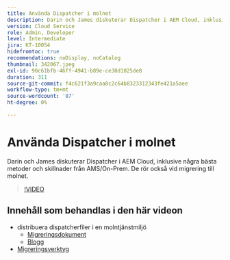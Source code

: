 ```yaml
---
title: Använda Dispatcher i molnet
description: Darin och James diskuterar Dispatcher i AEM Cloud, inklusive några bästa metoder och skillnader från AMS/On-Prem. De rör också vid migrering till molnet.
version: Cloud Service
role: Admin, Developer
level: Intermediate
jira: KT-10054
hidefromtoc: true
recommendations: noDisplay, noCatalog
thumbnail: 342067.jpeg
exl-id: 90c61bfb-46ff-4941-b89e-ce38d1025de8
duration: 311
source-git-commit: f4c621f3a9caa8c2c64b8323312343fe421a5aee
workflow-type: tm+mt
source-wordcount: '87'
ht-degree: 0%

---
```



# Använda Dispatcher i molnet

Darin och James diskuterar Dispatcher i AEM Cloud, inklusive några bästa metoder och skillnader från AMS/On-Prem. De rör också vid migrering till molnet.

>[!VIDEO](https://video.tv.adobe.com/v/342067?quality=12&learn=on)

## Innehåll som behandlas i den här videon

+ distribuera dispatcherfiler i en molntjänstmiljö
   + [Migreringsdokument](https://experienceleague.adobe.com/docs/experience-manager-cloud-manager/using/getting-started/dispatcher-configurations.html)
   + [Blogg](https://medium.com/adobetech/migrating-a-dispatcher-configuration-from-managed-services-to-aem-as-a-cloud-service-fa8a80d242ee)
+ [Migreringsverktyg](https://github.com/adobe/aio-cli-plugin-aem-cloud-service-migration)
